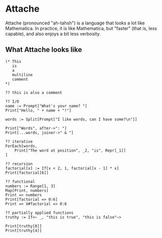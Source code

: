 # Attache

Attache (pronounced "ah-tahsh") is a language that looks a lot like Mathematica. In practice, it is like Mathematica, but "faster" (that is, less capable), and also enjoys a bit less verbosity.

## What Attache looks like


```
(* This
   is
   a
   multiline
   comment
*)

?? this is also a comment

?? I/O
name := Prompt["What's your name? "]
Print["Hello, " + name + "!"]

words := Split[Prompt["I like words, can I have some?\n"]]

Print["Words", after->": "]
Print[...words, joiner->" & "]

?? iterative
ForEach[words,
    Print["The word at position", _2, "is", Repr[_1]]
]

?? recursion
factorial[x] := If[x < 2, 1, factorial[x - 1] * x]
Print[factorial[6]]

?? functional
numbers := Range[1, 3]
Map[Print, numbers]
Print => numbers
Print[factorial => 0:6]
Print => V#factorial => 0:6

?? partially applied functions
truthy := If<~ _, "this is true", "this is false"~>

Print[truthy[0]]
Print[truthy[4]]
```